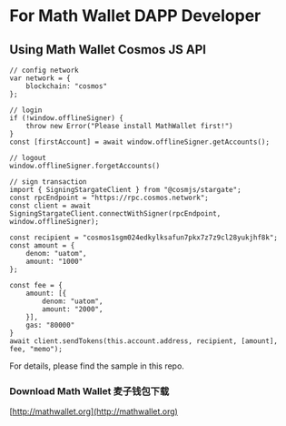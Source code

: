 # For Math Wallet DAPP Developer

## Using Math Wallet Cosmos JS API


```
// config network
var network = {
    blockchain: "cosmos"
};

// login
if (!window.offlineSigner) {
    throw new Error("Please install MathWallet first!")
}
const [firstAccount] = await window.offlineSigner.getAccounts();

// logout
window.offlineSigner.forgetAccounts()

// sign transaction
import { SigningStargateClient } from "@cosmjs/stargate";
const rpcEndpoint = "https://rpc.cosmos.network";
const client = await SigningStargateClient.connectWithSigner(rpcEndpoint, window.offlineSigner);

const recipient = "cosmos1sgm024edkylksafun7pkx7z7z9cl28yukjhf8k";
const amount = {
    denom: "uatom",
    amount: "1000"
};

const fee = {
    amount: [{
        denom: "uatom",
        amount: "2000",
    }],
    gas: "80000"
}
await client.sendTokens(this.account.address, recipient, [amount], fee, "memo");
```

For details, please find the sample in this repo.

### Download Math Wallet 麦子钱包下载

[http://mathwallet.org](http://mathwallet.org)


